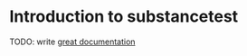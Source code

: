 # Introduction to substancetest

TODO: write [great documentation](http://jacobian.org/writing/what-to-write/)
